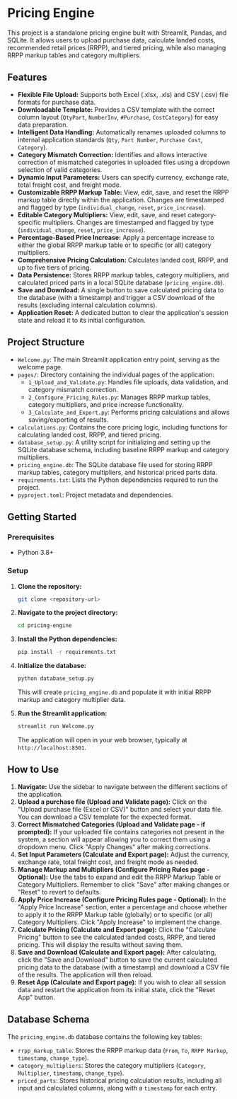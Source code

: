 # Pricing Engine

This project is a standalone pricing engine built with Streamlit, Pandas, and SQLite. It allows users to upload purchase data, calculate landed costs, recommended retail prices (RRPP), and tiered pricing, while also managing RRPP markup tables and category multipliers.

## Features

-   **Flexible File Upload:** Supports both Excel (.xlsx, .xls) and CSV (.csv) file formats for purchase data.
-   **Downloadable Template:** Provides a CSV template with the correct column layout (`QtyPart`, `NumberInv`, `#Purchase`, `CostCategory`) for easy data preparation.
-   **Intelligent Data Handling:** Automatically renames uploaded columns to internal application standards (`Qty`, `Part Number`, `Purchase Cost`, `Category`).
-   **Category Mismatch Correction:** Identifies and allows interactive correction of mismatched categories in uploaded files using a dropdown selection of valid categories.
-   **Dynamic Input Parameters:** Users can specify currency, exchange rate, total freight cost, and freight mode.
-   **Customizable RRPP Markup Table:** View, edit, save, and reset the RRPP markup table directly within the application. Changes are timestamped and flagged by type (`individual_change`, `reset`, `price_increase`).
-   **Editable Category Multipliers:** View, edit, save, and reset category-specific multipliers. Changes are timestamped and flagged by type (`individual_change`, `reset`, `price_increase`).
-   **Percentage-Based Price Increase:** Apply a percentage increase to either the global RRPP markup table or to specific (or all) category multipliers.
-   **Comprehensive Pricing Calculation:** Calculates landed cost, RRPP, and up to five tiers of pricing.
-   **Data Persistence:** Stores RRPP markup tables, category multipliers, and calculated priced parts in a local SQLite database (`pricing_engine.db`).
-   **Save and Download:** A single button to save calculated pricing data to the database (with a timestamp) and trigger a CSV download of the results (excluding internal calculation columns).
-   **Application Reset:** A dedicated button to clear the application's session state and reload it to its initial configuration.

## Project Structure

-   `Welcome.py`: The main Streamlit application entry point, serving as the welcome page.
-   `pages/`: Directory containing the individual pages of the application:
    -   `1_Upload_and_Validate.py`: Handles file uploads, data validation, and category mismatch correction.
    -   `2_Configure_Pricing_Rules.py`: Manages RRPP markup tables, category multipliers, and price increase functionality.
    -   `3_Calculate_and_Export.py`: Performs pricing calculations and allows saving/exporting of results.
-   `calculations.py`: Contains the core pricing logic, including functions for calculating landed cost, RRPP, and tiered pricing.
-   `database_setup.py`: A utility script for initializing and setting up the SQLite database schema, including baseline RRPP markup and category multipliers.
-   `pricing_engine.db`: The SQLite database file used for storing RRPP markup tables, category multipliers, and historical priced parts data.
-   `requirements.txt`: Lists the Python dependencies required to run the project.
-   `pyproject.toml`: Project metadata and dependencies.

## Getting Started

### Prerequisites

-   Python 3.8+

### Setup

1.  **Clone the repository:**
    ```bash
    git clone <repository-url>
    ```
2.  **Navigate to the project directory:**
    ```bash
    cd pricing-engine
    ```
3.  **Install the Python dependencies:**
    ```bash
    pip install -r requirements.txt
    ```
4.  **Initialize the database:**
    ```bash
    python database_setup.py
    ```
    This will create `pricing_engine.db` and populate it with initial RRPP markup and category multiplier data.

5.  **Run the Streamlit application:**
    ```bash
    streamlit run Welcome.py
    ```
    The application will open in your web browser, typically at `http://localhost:8501`.

## How to Use

1.  **Navigate:** Use the sidebar to navigate between the different sections of the application.
2.  **Upload a purchase file (Upload and Validate page):** Click on the "Upload purchase file (Excel or CSV)" button and select your data file. You can download a CSV template for the expected format.
3.  **Correct Mismatched Categories (Upload and Validate page - if prompted):** If your uploaded file contains categories not present in the system, a section will appear allowing you to correct them using a dropdown menu. Click "Apply Changes" after making corrections.
4.  **Set Input Parameters (Calculate and Export page):** Adjust the currency, exchange rate, total freight cost, and freight mode as needed.
5.  **Manage Markup and Multipliers (Configure Pricing Rules page - Optional):** Use the tabs to expand and edit the RRPP Markup Table or Category Multipliers. Remember to click "Save" after making changes or "Reset" to revert to defaults.
6.  **Apply Price Increase (Configure Pricing Rules page - Optional):** In the "Apply Price Increase" section, enter a percentage and choose whether to apply it to the RRPP Markup table (globally) or to specific (or all) Category Multipliers. Click "Apply Increase" to implement the change.
7.  **Calculate Pricing (Calculate and Export page):** Click the "Calculate Pricing" button to see the calculated landed costs, RRPP, and tiered pricing. This will display the results without saving them.
8.  **Save and Download (Calculate and Export page):** After calculating, click the "Save and Download" button to save the current calculated pricing data to the database (with a timestamp) and download a CSV file of the results. The application will then reload.
9.  **Reset App (Calculate and Export page):** If you wish to clear all session data and restart the application from its initial state, click the "Reset App" button.

## Database Schema

The `pricing_engine.db` database contains the following key tables:

-   `rrpp_markup_table`: Stores the RRPP markup data (`From`, `To`, `RRPP Markup`, `timestamp`, `change_type`).
-   `category_multipliers`: Stores the category multipliers (`Category`, `Multiplier`, `timestamp`, `change_type`).
-   `priced_parts`: Stores historical pricing calculation results, including all input and calculated columns, along with a `timestamp` for each entry.
